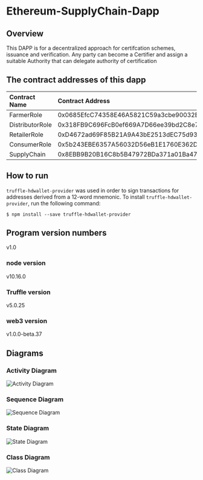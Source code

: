 # Ethereum-SupplyChain-Dapp

## Overview
This DAPP is for a decentralized approach for certifcation schemes, issuance and verification.
Any party can become a Certifier and assign a suitable Authority that can delegate authority of certification

## The contract addresses of this dapp

| Contract Name | Contract Address|
|:--------------|:----------------|
|FarmerRole|0x0685EfcC74358E46A5821C59a3cbe90032BfeF37|
|DistributorRole|0x318FB9C696FcB0ef669A7D66ee39bd2C8e77f210|
|RetailerRole|0xD4672ad69F85B21A9A43bE2513dEC75d93d6A0b0|
|ConsumerRole|0x5b243EBE6357A56032D56eB1E1760E362Df1D14C
|SupplyChain|0x8EBB9B20B16C8b5B47972BDa371a01Ba47Cb5e68|


## How to run

`truffle-hdwallet-provider` was used in order to sign transactions for addresses derived from a 12-word mnemonic.
To install `truffle-hdwallet-provider`, run the following command:
```
$ npm install --save truffle-hdwallet-provider
```

## Program version numbers

v1.0

### node version

v10.16.0

### Truffle version

v5.0.25

### web3 version

v1.0.0-beta.37


## Diagrams

### Activity Diagram
![Activity Diagram](https://github.com/garima94921/Ethereum-SupplyChain-Dapp/blob/master/Images/Activity%20diagram.png)

### Sequence Diagram
![Sequence Diagram](https://github.com/garima94921/Ethereum-SupplyChain-Dapp/blob/master/Images/Sequence%20diagram.png)

### State Diagram
![State Diagram](https://github.com/garima94921/Ethereum-SupplyChain-Dapp/blob/master/Images/state%20diagram.png)

### Class Diagram
![Class Diagram](https://github.com/garima94921/Ethereum-SupplyChain-Dapp/blob/master/Images/UML%20Class.png)
